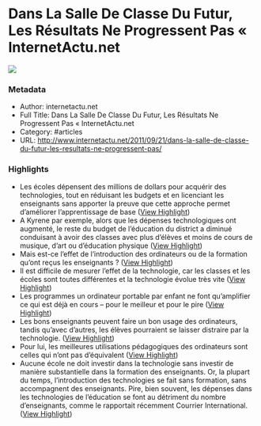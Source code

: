 # Dans La Salle De Classe Du Futur, Les Résultats Ne Progressent Pas « InternetActu.net

![](https://readwise-assets.s3.amazonaws.com/static/images/article1.be68295a7e40.png)

### Metadata

- Author: internetactu.net
- Full Title: Dans La Salle De Classe Du Futur, Les Résultats Ne Progressent Pas « InternetActu.net
- Category: #articles
- URL: http://www.internetactu.net/2011/09/21/dans-la-salle-de-classe-du-futur-les-resultats-ne-progressent-pas/

### Highlights

- Les écoles dépensent des millions de dollars pour acquérir des technologies, tout en réduisant les budgets et en licenciant les enseignants sans apporter la preuve que cette approche permet d’améliorer l’apprentissage de base ([View Highlight](https://instapaper.com/read/715410386/2576905))
- A Kyrene par exemple, alors que les dépenses technologiques ont augmenté, le reste du budget de l’éducation du district a diminué conduisant à avoir des classes avec plus d’élèves et moins de cours de musique, d’art ou d’éducation physique ([View Highlight](https://instapaper.com/read/715410386/2576908))
- Mais est-ce l’effet de l’introduction des ordinateurs ou de la formation qu’ont reçus les enseignants ? ([View Highlight](https://instapaper.com/read/715410386/2576914))
- Il est difficile de mesurer l’effet de la technologie, car les classes et les écoles sont toutes différentes et la technologie évolue très vite ([View Highlight](https://instapaper.com/read/715410386/2576918))
- Les programmes un ordinateur portable par enfant ne font qu’amplifier ce qui est déjà en cours – pour le meilleur et pour le pire ([View Highlight](https://instapaper.com/read/715410386/2576922))
- Les bons enseignants peuvent faire un bon usage des ordinateurs, tandis qu’avec d’autres, les élèves pourraient se laisser distraire par la technologie. ([View Highlight](https://instapaper.com/read/715410386/2576923))
- Pour lui, les meilleures utilisations pédagogiques des ordinateurs sont celles qui n’ont pas d’équivalent ([View Highlight](https://instapaper.com/read/715410386/2576928))
- Aucune école ne doit investir dans la technologie sans investir de manière substantielle dans la formation des enseignants. Or, la plupart du temps, l’introduction des technologies se fait sans formation, sans accompagnent des enseignants. Pire, bien souvent, les dépenses dans les technologies de l’éducation se font au détriment du nombre d’enseignants, comme le rapportait récemment Courrier International. ([View Highlight](https://instapaper.com/read/715410386/2576932))
